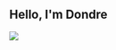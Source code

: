 ## Hello, I'm Dondre
<a href="https://linkedin.com/in/dondre-thomas-614b4a88"><img src="http://img.shields.io/badge/-LinkedIn-0072b1?&style=for-the-badge&logo=linkedin&logoColor=white" /></a>
<!--
**Dadondadda/dadondadda** is a ✨ _special_ ✨ repository because its `README.md` (this file) appears on your GitHub profile.

Here are some ideas to get you started:

- 🔭 I’m currently working on ...
- 🌱 I’m currently learning ...
- 👯 I’m looking to collaborate on ...
- 🤔 I’m looking for help with ...
- 💬 Ask me about ...
- 📫 How to reach me: ...
- 😄 Pronouns: ...
- ⚡ Fun fact: ...
-->
